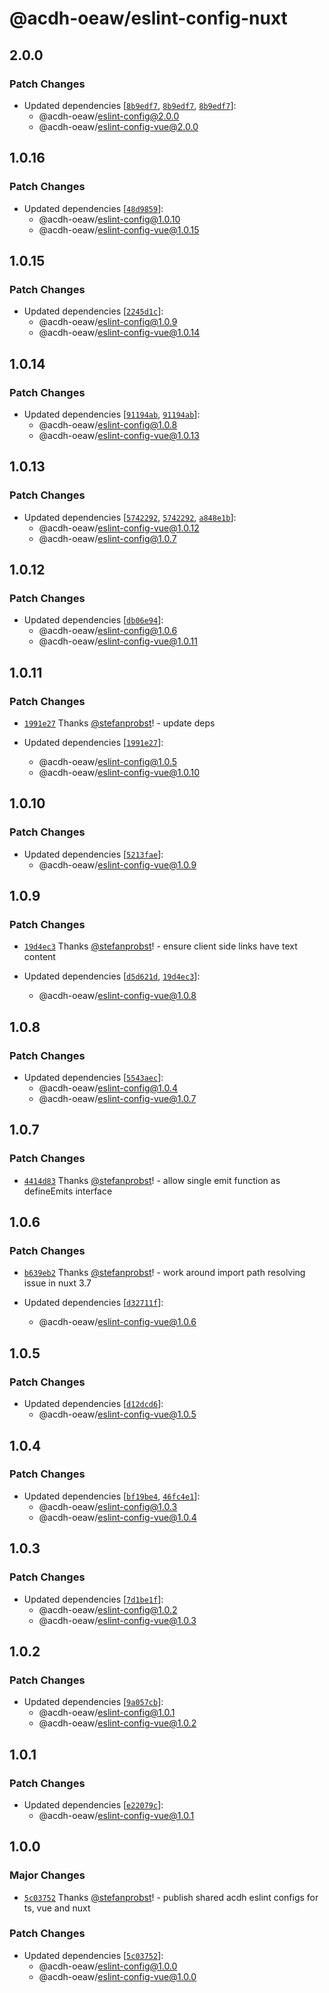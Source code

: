 # @acdh-oeaw/eslint-config-nuxt

## 2.0.0

### Patch Changes

- Updated dependencies
  [[`8b9edf7`](https://github.com/acdh-oeaw/eslint-config/commit/8b9edf7a5e53f104b7693a990984c2925c57c579),
  [`8b9edf7`](https://github.com/acdh-oeaw/eslint-config/commit/8b9edf7a5e53f104b7693a990984c2925c57c579),
  [`8b9edf7`](https://github.com/acdh-oeaw/eslint-config/commit/8b9edf7a5e53f104b7693a990984c2925c57c579)]:
  - @acdh-oeaw/eslint-config@2.0.0
  - @acdh-oeaw/eslint-config-vue@2.0.0

## 1.0.16

### Patch Changes

- Updated dependencies
  [[`48d9859`](https://github.com/acdh-oeaw/eslint-config/commit/48d98594365bec4861956a1ef5283c33692de7d2)]:
  - @acdh-oeaw/eslint-config@1.0.10
  - @acdh-oeaw/eslint-config-vue@1.0.15

## 1.0.15

### Patch Changes

- Updated dependencies
  [[`2245d1c`](https://github.com/acdh-oeaw/eslint-config/commit/2245d1c27c24fd071041ef068425b1714d017346)]:
  - @acdh-oeaw/eslint-config@1.0.9
  - @acdh-oeaw/eslint-config-vue@1.0.14

## 1.0.14

### Patch Changes

- Updated dependencies
  [[`91194ab`](https://github.com/acdh-oeaw/eslint-config/commit/91194abcecff47fe416027434b5e26f2f81fda87),
  [`91194ab`](https://github.com/acdh-oeaw/eslint-config/commit/91194abcecff47fe416027434b5e26f2f81fda87)]:
  - @acdh-oeaw/eslint-config@1.0.8
  - @acdh-oeaw/eslint-config-vue@1.0.13

## 1.0.13

### Patch Changes

- Updated dependencies
  [[`5742292`](https://github.com/acdh-oeaw/eslint-config/commit/5742292d1ca84dd7210da21c316d2cb03507734f),
  [`5742292`](https://github.com/acdh-oeaw/eslint-config/commit/5742292d1ca84dd7210da21c316d2cb03507734f),
  [`a848e1b`](https://github.com/acdh-oeaw/eslint-config/commit/a848e1bba11ee84dd41c850d080c05036335a961)]:
  - @acdh-oeaw/eslint-config-vue@1.0.12
  - @acdh-oeaw/eslint-config@1.0.7

## 1.0.12

### Patch Changes

- Updated dependencies
  [[`db06e94`](https://github.com/acdh-oeaw/eslint-config/commit/db06e94aa7e6b715151f3c12edd51cec0d2f9a8a)]:
  - @acdh-oeaw/eslint-config@1.0.6
  - @acdh-oeaw/eslint-config-vue@1.0.11

## 1.0.11

### Patch Changes

- [`1991e27`](https://github.com/acdh-oeaw/eslint-config/commit/1991e27f0d67a9ffac2bc55605e7dd648fb082e9)
  Thanks [@stefanprobst](https://github.com/stefanprobst)! - update deps

- Updated dependencies
  [[`1991e27`](https://github.com/acdh-oeaw/eslint-config/commit/1991e27f0d67a9ffac2bc55605e7dd648fb082e9)]:
  - @acdh-oeaw/eslint-config@1.0.5
  - @acdh-oeaw/eslint-config-vue@1.0.10

## 1.0.10

### Patch Changes

- Updated dependencies
  [[`5213fae`](https://github.com/acdh-oeaw/eslint-config/commit/5213fae2faf848ab65743d10e533b6b010ca7f0a)]:
  - @acdh-oeaw/eslint-config-vue@1.0.9

## 1.0.9

### Patch Changes

- [`19d4ec3`](https://github.com/acdh-oeaw/eslint-config/commit/19d4ec33d1913cd9a70437dfffe44208ae3b9ffa)
  Thanks [@stefanprobst](https://github.com/stefanprobst)! - ensure client side links have text
  content

- Updated dependencies
  [[`d5d621d`](https://github.com/acdh-oeaw/eslint-config/commit/d5d621d36d98902e9fc7b0ad083d7345e281162b),
  [`19d4ec3`](https://github.com/acdh-oeaw/eslint-config/commit/19d4ec33d1913cd9a70437dfffe44208ae3b9ffa)]:
  - @acdh-oeaw/eslint-config-vue@1.0.8

## 1.0.8

### Patch Changes

- Updated dependencies
  [[`5543aec`](https://github.com/acdh-oeaw/eslint-config/commit/5543aecfdd9f91f5024e8242a0aadacce24ef1a7)]:
  - @acdh-oeaw/eslint-config@1.0.4
  - @acdh-oeaw/eslint-config-vue@1.0.7

## 1.0.7

### Patch Changes

- [`4414d83`](https://github.com/acdh-oeaw/eslint-config/commit/4414d83689270fbeee0ccab7c037eba91814e007)
  Thanks [@stefanprobst](https://github.com/stefanprobst)! - allow single emit function as
  defineEmits interface

## 1.0.6

### Patch Changes

- [`b639eb2`](https://github.com/acdh-oeaw/eslint-config/commit/b639eb2ea19b6ad0901eb4b9ccb24c5c6041e125)
  Thanks [@stefanprobst](https://github.com/stefanprobst)! - work around import path resolving issue
  in nuxt 3.7

- Updated dependencies
  [[`d32711f`](https://github.com/acdh-oeaw/eslint-config/commit/d32711f1ae4d0f563e0ff3e340bd68e154124a4a)]:
  - @acdh-oeaw/eslint-config-vue@1.0.6

## 1.0.5

### Patch Changes

- Updated dependencies
  [[`d12dcd6`](https://github.com/acdh-oeaw/eslint-config/commit/d12dcd6ebe10ebd7db3f99106cad10690d5bc740)]:
  - @acdh-oeaw/eslint-config-vue@1.0.5

## 1.0.4

### Patch Changes

- Updated dependencies
  [[`bf19be4`](https://github.com/acdh-oeaw/eslint-config/commit/bf19be4cce7fc7d3ca96c91afd8b0bff0fb431b5),
  [`46fc4e1`](https://github.com/acdh-oeaw/eslint-config/commit/46fc4e1c81947d81986390cd0285600665df0c01)]:
  - @acdh-oeaw/eslint-config@1.0.3
  - @acdh-oeaw/eslint-config-vue@1.0.4

## 1.0.3

### Patch Changes

- Updated dependencies
  [[`7d1be1f`](https://github.com/acdh-oeaw/eslint-config/commit/7d1be1f933410921fb64332dd6ccdff915713b32)]:
  - @acdh-oeaw/eslint-config@1.0.2
  - @acdh-oeaw/eslint-config-vue@1.0.3

## 1.0.2

### Patch Changes

- Updated dependencies
  [[`9a057cb`](https://github.com/acdh-oeaw/eslint-config/commit/9a057cb7f6e2ed5a010a56dd7386e474de1ccf5f)]:
  - @acdh-oeaw/eslint-config@1.0.1
  - @acdh-oeaw/eslint-config-vue@1.0.2

## 1.0.1

### Patch Changes

- Updated dependencies
  [[`e22079c`](https://github.com/acdh-oeaw/eslint-config/commit/e22079c89df40032cef0bb18fefc209104871ac4)]:
  - @acdh-oeaw/eslint-config-vue@1.0.1

## 1.0.0

### Major Changes

- [`5c03752`](https://github.com/acdh-oeaw/eslint-config/commit/5c037528e150bae676bfab5ea00403f0f705546d)
  Thanks [@stefanprobst](https://github.com/stefanprobst)! - publish shared acdh eslint configs for
  ts, vue and nuxt

### Patch Changes

- Updated dependencies
  [[`5c03752`](https://github.com/acdh-oeaw/eslint-config/commit/5c037528e150bae676bfab5ea00403f0f705546d)]:
  - @acdh-oeaw/eslint-config@1.0.0
  - @acdh-oeaw/eslint-config-vue@1.0.0
